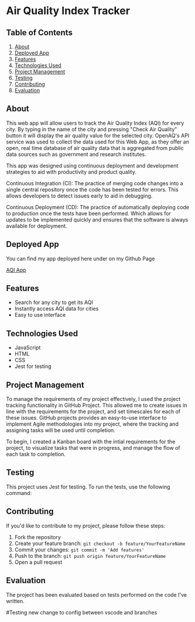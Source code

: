 # Air Quality Index Tracker

## Table of Contents
1. [About](#about)
2. [Deployed App](#deployed-app)
2. [Features](#features)
3. [Technologies Used](#technologies-used)
5. [Project Management](#project-management)
6. [Testing](#testing)
7. [Contributing](#contributing)
8. [Evaluation](#evaluation)

<a name="about"></a>
## About
This web app will allow users to track the Air Quality Index (AQI) for every city. By typing in the name of the city and pressing "Check Air Quality" button it will display the air quality value for the selected city. 
OpenAQ's API service was used to collect the data used for this Web App, as they offer an open, real time database of air quality data that is aggregated from public data sources such as government and research institutes. 

This app was designed using continuous deployment and development strategies to aid with productivity and product quality. 

Continuous Integration (CI): The practice of merging code changes into a single central repository once the code has been tested for errors. This allows developers to detect issues early to aid in debugging.

Continuous Deployment (CD): The practice of automatically deploying code to production once the tests have been performed. Which allows for updates to be implemented quickly and ensures that the software is always available for deployment. 

<a name="Deployed App"></a>
## Deployed App
You can find my app deployed here under on my Github Page

<a href="https://dan-b12.github.io/Summ1/" target="_blank">AQI App</a>

<a name="features"></a>
## Features
* Search for any city to get its AQI
* Instantly access AQI data for cities
* Easy to use interface

<a name="technologies-used"></a>
## Technologies Used
* JavaScript
* HTML
* CSS
* Jest for testing

<a name="Project Management"></a>
## Project Management
To manage the requirements of my project effectively, I used the project tracking functionality in GitHub Project. This allowed me to create issues in line with the requirements for the project, and set timescales for each of these issues. 
GitHub projects provides an easy-to-use interface to implement Agile methodologies into my project, where the tracking and assigning tasks will be used until completion. 

To begin, I created a Kanban board with the intial requirements for the project, to visualize tasks that were in progress, and manage the flow of each task to completion. 


<a name="testing"></a>
## Testing
This project uses Jest for testing. To run the tests, use the following command:

<a name="contributing"></a>
## Contributing
If you'd like to contribute to my project, please follow these steps:

1. Fork the repository
2. Create your feature branch: `git checkout -b feature/YourFeatureName`
3. Commit your changes: `git commit -m 'Add features'`
4. Push to the branch: `git push origin feature/YourFeatureName`
5. Open a pull request

<a name="evaluation"></a>
## Evaluation
The project has been evaluated based on tests performed on the code I've written. 

#Testing new change to config between vscode and branches